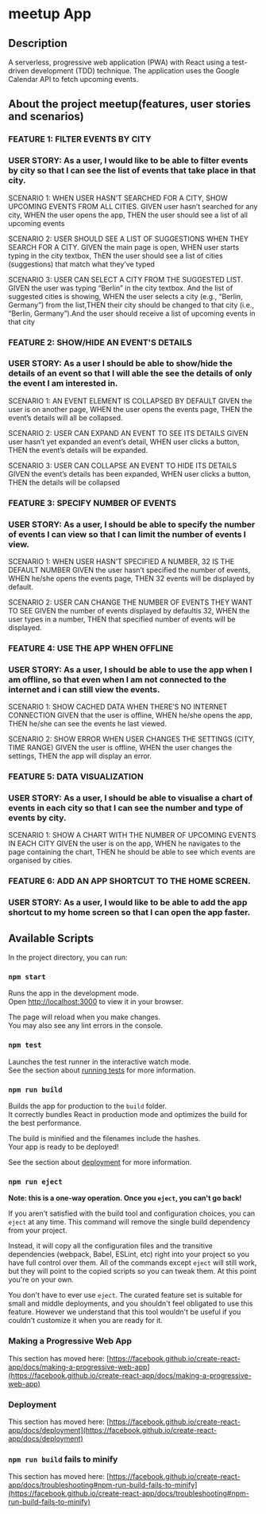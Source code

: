 # meetup App

## Description

A serverless, progressive web application (PWA) with React using a test-driven development (TDD) technique. The application uses the Google Calendar API to fetch upcoming events.

## About the project meetup(features, user stories and scenarios)

### FEATURE 1: FILTER EVENTS BY CITY

### USER STORY: As a user, I would like to be able to filter events by city so that I can see the list of events that take place in that city.

SCENARIO 1: WHEN USER HASN’T SEARCHED FOR A CITY, SHOW UPCOMING EVENTS FROM ALL CITIES.
GIVEN user hasn’t searched for any city, WHEN the user opens the app, THEN the user should see a list of all upcoming events

SCENARIO 2: USER SHOULD SEE A LIST OF SUGGESTIONS WHEN THEY SEARCH FOR A CITY.
GIVEN the main page is open, WHEN user starts typing in the city textbox, ThEN the user should see a list of cities (suggestions) that match what they’ve typed

SCENARIO 3: USER CAN SELECT A CITY FROM THE SUGGESTED LIST.
GIVEN the user was typing “Berlin” in the city textbox. And the list of suggested cities is showing, WHEN the user selects a city (e.g., “Berlin, Germany”) from the list,THEN their city should be changed to that city (i.e., “Berlin, Germany”).And the user should receive a list of upcoming events in that city

### FEATURE 2: SHOW/HIDE AN EVENT'S DETAILS

### USER STORY: As a user I should be able to show/hide the details of an event so that I will able the see the details of only the event I am interested in.

SCENARIO 1: AN EVENT ELEMENT IS COLLAPSED BY DEFAULT
GIVEN the user is on another page, WHEN the user opens the events page, THEN the event’s details will all be collapsed.

SCENARIO 2: USER CAN EXPAND AN EVENT TO SEE ITS DETAILS
GIVEN user hasn’t yet expanded an event’s detail, WHEN user clicks a button, THEN the event’s details will be expanded.

SCENARIO 3: USER CAN COLLAPSE AN EVENT TO HIDE ITS DETAILS
GIVEN the event’s details has been expanded, WHEN user clicks a button, THEN the details will be collapsed

### FEATURE 3: SPECIFY NUMBER OF EVENTS

### USER STORY: As a user, I should be able to specify the number of events I can view so that I can limit the number of events I view.

SCENARIO 1: WHEN USER HASN’T SPECIFIED A NUMBER, 32 IS THE DEFAULT NUMBER
GIVEN the user hasn’t specified the number of events, WHEN he/she opens the events page, THEN 32 events will be displayed by default.

SCENARIO 2: USER CAN CHANGE THE NUMBER OF EVENTS THEY WANT TO SEE
GIVEN the number of events displayed by defaultis 32, WHEN the user types in a number, THEN that specified number of events will be displayed.

### FEATURE 4: USE THE APP WHEN OFFLINE

### USER STORY: As a user, I should be able to use the app when I am offline, so that even when I am not connected to the internet and i can still view the events.

SCENARIO 1: SHOW CACHED DATA WHEN THERE’S NO INTERNET CONNECTION
GIVEN that the user is offline, WHEN he/she opens the app, THEN he/she can see the events he last viewed.

SCENARIO 2: SHOW ERROR WHEN USER CHANGES THE SETTINGS (CITY, TIME RANGE)
GIVEN the user is offline, WHEN the user changes the settings, THEN the app will display an error.

### FEATURE 5: DATA VISUALIZATION

### USER STORY: As a user, I should be able to visualise a chart of events in each city so that I can see the number and type of events by city.

SCENARIO 1: SHOW A CHART WITH THE NUMBER OF UPCOMING EVENTS IN EACH CITY
GIVEN the user is on the app, WHEN he navigates to the page containing the chart, THEN he should be able to see which events are organised by cities.

### FEATURE 6: ADD AN APP SHORTCUT TO THE HOME SCREEN.

### USER STORY: As a user, I would like to be able to add the app shortcut to my home screen so that I can open the app faster.

## Available Scripts

In the project directory, you can run:

### `npm start`

Runs the app in the development mode.\
Open [http://localhost:3000](http://localhost:3000) to view it in your browser.

The page will reload when you make changes.\
You may also see any lint errors in the console.

### `npm test`

Launches the test runner in the interactive watch mode.\
See the section about [running tests](https://facebook.github.io/create-react-app/docs/running-tests) for more information.

### `npm run build`

Builds the app for production to the `build` folder.\
It correctly bundles React in production mode and optimizes the build for the best performance.

The build is minified and the filenames include the hashes.\
Your app is ready to be deployed!

See the section about [deployment](https://facebook.github.io/create-react-app/docs/deployment) for more information.

### `npm run eject`

**Note: this is a one-way operation. Once you `eject`, you can't go back!**

If you aren't satisfied with the build tool and configuration choices, you can `eject` at any time. This command will remove the single build dependency from your project.

Instead, it will copy all the configuration files and the transitive dependencies (webpack, Babel, ESLint, etc) right into your project so you have full control over them. All of the commands except `eject` will still work, but they will point to the copied scripts so you can tweak them. At this point you're on your own.

You don't have to ever use `eject`. The curated feature set is suitable for small and middle deployments, and you shouldn't feel obligated to use this feature. However we understand that this tool wouldn't be useful if you couldn't customize it when you are ready for it.

### Making a Progressive Web App

This section has moved here: [https://facebook.github.io/create-react-app/docs/making-a-progressive-web-app](https://facebook.github.io/create-react-app/docs/making-a-progressive-web-app)

### Deployment

This section has moved here: [https://facebook.github.io/create-react-app/docs/deployment](https://facebook.github.io/create-react-app/docs/deployment)

### `npm run build` fails to minify

This section has moved here: [https://facebook.github.io/create-react-app/docs/troubleshooting#npm-run-build-fails-to-minify](https://facebook.github.io/create-react-app/docs/troubleshooting#npm-run-build-fails-to-minify)
